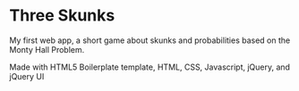 # Three Skunks

My first web app, a short game about skunks and probabilities based on the Monty Hall Problem.

Made with HTML5 Boilerplate template, HTML, CSS, Javascript, jQuery, and jQuery UI

